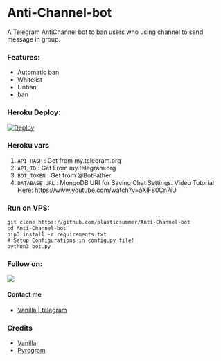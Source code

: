 # Anti-Channel-bot
A Telegram AntiChannel bot to ban users who using channel to send message in group.



### Features:
- Automatic ban
- Whitelist
- Unban
- ban


### Heroku Deploy:
[![Deploy](https://www.herokucdn.com/deploy/button.svg)](https://heroku.com/deploy?template=https://github.com/plasticsummer/Anti-Channel-bot)

### Heroku vars
1. `API_HASH` : Get from my.telegram.org
2. `API_ID` : Get From my.telegram.org
3. `BOT_TOKEN` : Get from @BotFather
4. `DATABASE_URL` : MongoDB URI for Saving Chat Settings. Video Tutorial Here: https://www.youtube.com/watch?v=aXlF80Cn7iU

### Run on VPS:
```shell
git clone https://github.com/plasticsummer/Anti-Channel-bot
cd Anti-Channel-bot
pip3 install -r requirements.txt
# Setup Configurations in config.py file!
python3 bot.py
```

### Follow on:
<p align="left">
<a href="https://github.com/plasticsummer"><img src="https://img.shields.io/badge/GitHub-Follow%20on%20GitHub-inactive.svg?logo=github"></a>
</p>


#### Contact me
- [Vanilla | telegram](https://t.me/plasticsummer)


### Credits
- [Vanilla](https://github.com/plasticsummer)
- [Pyrogram](https://github.com/pyrogram/pyrogram)
